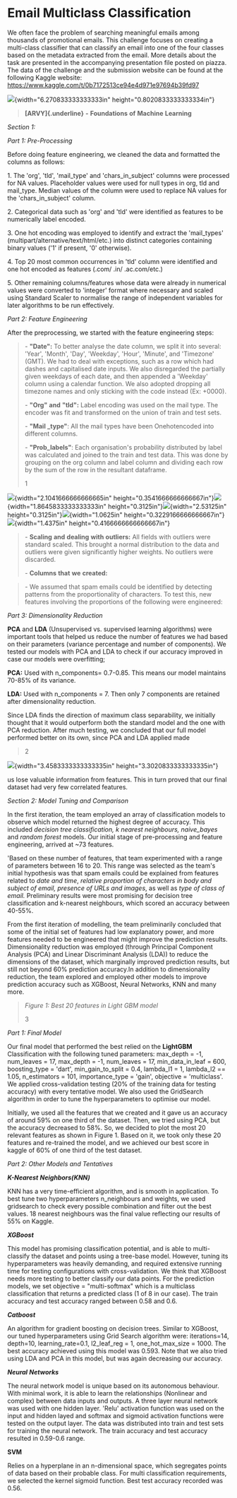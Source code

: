 ﻿# Email Multiclass Classification
We often face the problem of searching meaningful emails among thousands of promotional emails.
This challenge focuses on creating a multi-class classifier that can classify an email into one of the four
classes based on the metadata extracted from the email. More details about the task are presented in
the accompanying presentation file posted on piazza. The data of the challenge and the submission
website can be found at the following Kaggle website:
https://www.kaggle.com/t/0b7172513ce94e4d971e97694b39fd97

![](./q0xixn2x.png){width="6.270833333333333in"
height="0.8020833333333334in"}

> **[ARVY]{.underline}** **-** **Foundations** **of** **Machine**
> **Learning**

*Section* *1:*

*Part* *1:* *Pre-Processing*

Before doing feature engineering, we cleaned the data and formatted the
columns as follows:

1\. The 'org', 'tld', 'mail_type' and 'chars_in_subject' columns were
processed for NA values. Placeholder values were used for null types in
org, tld and mail_type. Median values of the column were used to replace
NA values for the 'chars_in_subject' column.

2\. Categorical data such as 'org' and 'tld' were identified as features
to be numerically label encoded.

3\. One hot encoding was employed to identify and extract the
'mail_types' (multipart/alternative/text/html/etc.) into distinct
categories containing binary values ('1' if present, '0' otherwise).

4\. Top 20 most common occurrences in 'tld' column were identified and
one hot encoded as features (.com/ .in/ .ac.com/etc.)

5\. Other remaining columns/features whose data were already in
numerical values were converted to 'integer' format where necessary and
scaled using Standard Scaler to normalise the range of independent
variables for later algorithms to be run effectively.

*Part* *2:* *Feature* *Engineering*

After the preprocessing, we started with the feature engineering steps:

> \- **"Date":** To better analyse the date column, we split it into
> several: 'Year', 'Month', 'Day', 'Weekday', 'Hour', 'Minute', and
> 'Timezone' (GMT). We had to deal with exceptions, such as a row which
> had dashes and capitalised date inputs. We also disregarded the
> partially given weekdays of each date, and then appended a 'Weekday'
> column using a calendar function. We also adopted dropping all
> timezone names and only sticking with the code instead (Ex: +0000).
>
> \- **"Org"** **and** **"tld":** Label encoding was used on the mail
> type. The encoder was fit and transformed on the union of train and
> test sets.
>
> \- **"Mail** **\_type"**: All the mail types have been Onehotencoded
> into different columns.
>
> \- **"Prob_labels"**: Each organisation\'s probability distributed by
> label was calculated and joined to the train and test data. This was
> done by grouping on the org column and label column and dividing each
> row by the sum of the row in the resultant dataframe.
>
> 1

![](./igzbz4fe.png){width="2.1041666666666665in"
height="0.3541666666666667in"}![](./z4xowrrs.png){width="1.8645833333333333in"
height="0.3125in"}![](./3ngebf4m.png){width="2.53125in"
height="0.3125in"}![](./bhgi5fs3.png){width="1.0625in"
height="0.3229166666666667in"}![](./mylhqd25.png){width="1.4375in"
height="0.4166666666666667in"}

> \- **Scaling** **and** **dealing** **with** **outliers:** All fields
> with outliers were standard scaled. This brought a normal distribution
> to the data and outliers were given significantly higher weights. No
> outliers were discarded.
>
> \- **Columns** **that** **we** **created:**

> \- We assumed that spam emails could be identified by detecting
> patterns from the proportionality of characters. To test this, new
> features involving the proportions of the following were engineered:

*Part* *3:* *Dimensionality* *Reduction*

**PCA** and **LDA** (Unsupervised vs. supervised learning algorithms)
were important tools that helped us reduce the number of features we had
based on their parameters (variance percentage and number of
components). We tested our models with PCA and LDA to check if our
accuracy improved in case our models were overfitting;

**PCA:** Used with n_components= 0.7-0.85. This means our model
maintains 70-85% of its variance.

**LDA:** Used with n_components = 7. Then only 7 components are retained
after dimensionality reduction.

Since LDA finds the direction of maximum class separability, we
initially thought that it would outperform both the standard model and
the one with PCA reduction. After much testing, we concluded that our
full model performed better on its own, since PCA and LDA applied made

> 2

![](./w3z3raze.png){width="3.4583333333333335in"
height="3.3020833333333335in"}

us lose valuable information from features. This in turn proved that our
final dataset had very few correlated features.

*Section* *2:* *Model* *Tuning* *and* *Comparison*

In the first iteration, the team employed an array of classification
models to observe which model returned the highest degree of accuracy.
This included *decision* *tree* *classification,* *k* *nearest*
*neighbours,* *naive_bayes* and *random* *forest* models. Our initial
stage of pre-processing and feature engineering, arrived at \~73
features.

'Based on these number of features, that team experimented with a range
of parameters between 16 to 20. This range was selected as the team's
initial hypothesis was that spam emails could be explained from features
related to *date* *and* *time*, *relative* *proportion* *of*
*characters* *in* *body* *and* *subject* *of* *email,* *presence* *of*
*URLs* *and* *images*, as well as *type* *of* *class* *of* *email.*
Preliminary results were most promising for decision tree classification
and k-nearest neighbours, which scored an accuracy between 40-55%.

From the first iteration of modelling, the team preliminarily concluded
that some of the initial set of features had low explanatory power, and
more features needed to be engineered that might improve the prediction
results. Dimensionality reduction was employed (through Principal
Component Analysis (PCA) and Linear Discriminant Analysis (LDA)) to
reduce the dimensions of the dataset, which marginally improved
prediction results, but still not beyond 60% prediction accuracy.In
addition to dimensionality reduction, the team explored and employed
other models to improve prediction accuracy such as XGBoost, Neural
Networks, KNN and many more.

> *Figure* *1:* *Best* *20* *features* *in* *Light* *GBM* *model*
>
> 3

*Part* *1:* *Final* *Model*

Our final model that performed the best relied on the **LightGBM**
Classification with the following tuned parameters: max_depth = -1,
num_leaves = 17, max_depth = -1, num_leaves = 17, min_data_in_leaf =
600, boosting_type = \'dart\', min_gain_to_split = 0.4, lambda_l1 = 1,
lambda_l2 == 1.05, n_estimators = 101, importance_type = \'gain\',
objective = \'multiclass'. We applied cross-validation testing (20% of
the training data for testing accuracy) with every tentative model. We
also used the GridSearch algorithm in order to tune the hyperparameters
to optimise our model.

Initially, we used all the features that we created and it gave us an
accuracy of around 59% on one third of the dataset. Then, we tried using
PCA, but the accuracy decreased to 58%. So, we decided to plot the most
20 relevant features as shown in Figure 1. Based on it, we took only
these 20 features and re-trained the model, and we achieved our best
score in kaggle of 60% of one third of the test dataset.

*Part* *2:* *Other* *Models* *and* *Tentatives*

***K-Nearest*** ***Neighbors(KNN)***

KNN has a very time-efficient algorithm, and is smooth in application.
To best tune two hyperparameters n_neighbours and weights, we used
gridsearch to check every possible combination and filter out the best
values. 18 nearest neighbours was the final value reflecting our results
of 55% on Kaggle.

***XGBoost***

This model has promising classification potential, and is able to
multi-classify the dataset and points using a tree-base model. However,
tuning its hyperparameters was heavily demanding, and required extensive
running time for testing configurations with cross-validation. We think
that XGBoost needs more testing to better classify our data points. For
the prediction models, we set objective = "multi-softmax" which is a
multiclass classification that returns a predicted class (1 of 8 in our
case). The train accuracy and test accuracy ranged between 0.58 and 0.6.

***Catboost***

An algorithm for gradient boosting on decision trees. Similar to
XGBoost, our tuned hyperparameters using Grid Search algorithm were:
iterations=14, depth=10, learning_rate=0.1, l2_leaf_reg = 1,
one_hot_max_size = 1000. The best accuracy achieved using this model was
0.593. Note that we also tried using LDA and PCA in this model, but was
again decreasing our accuracy.

***Neural*** ***Networks***

The neural network model is unique based on its autonomous behaviour.
With minimal work, it is able to learn the relationships (Nonlinear and
complex) between data inputs and outputs. A three layer neural network
was used with one hidden layer. 'Relu' activation function was used on
the input and hidden layed and softmax and sigmoid activation functions
were tested on the output layer. The data was distributed into train and
test sets for training the neural network. The train accuracy and test
accuracy resulted in 0.59-0.6 range.

**SVM**

Relies on a hyperplane in an n-dimensional space, which segregates
points of data based on their probable class. For multi classification
requirements, we selected the kernel sigmoid function. Best test
accuracy recorded was 0.56.